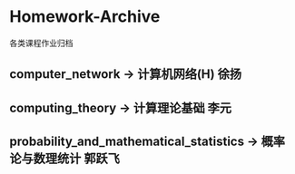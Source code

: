 # Homework-Archive
各类课程作业归档

## computer_network → 计算机网络(H) 徐扬

## computing_theory → 计算理论基础 李元

## probability_and_mathematical_statistics → 概率论与数理统计 郭跃飞

